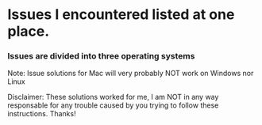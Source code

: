 # Issues I encountered listed at one place. 

### Issues are divided into three operating systems

Note: Issue solutions for Mac will very probably NOT work on Windows nor Linux

Disclaimer: These solutions worked for me, I am NOT in any way responsable for any trouble caused by you trying to follow these instructions. Thanks!
